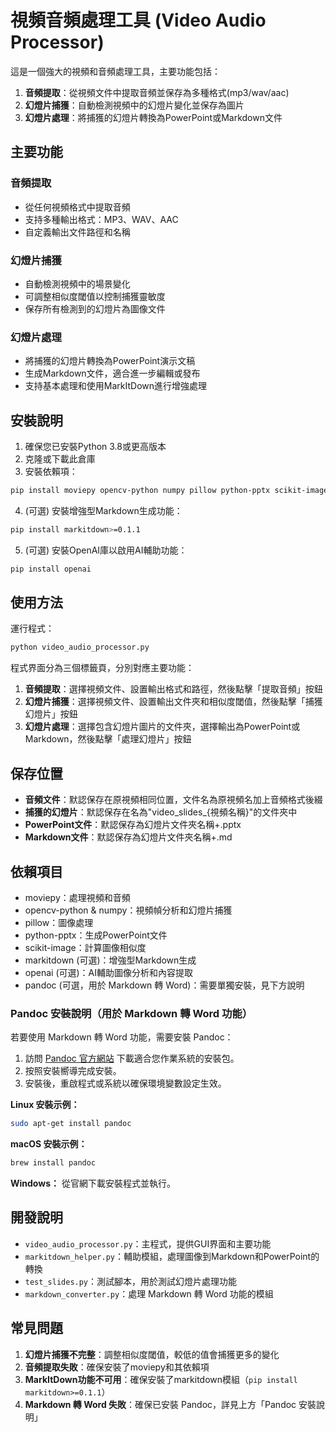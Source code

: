 # 視頻音頻處理工具 (Video Audio Processor)

這是一個強大的視頻和音頻處理工具，主要功能包括：

1. **音頻提取**：從視頻文件中提取音頻並保存為多種格式(mp3/wav/aac)
2. **幻燈片捕獲**：自動檢測視頻中的幻燈片變化並保存為圖片
3. **幻燈片處理**：將捕獲的幻燈片轉換為PowerPoint或Markdown文件

## 主要功能

### 音頻提取

- 從任何視頻格式中提取音頻
- 支持多種輸出格式：MP3、WAV、AAC
- 自定義輸出文件路徑和名稱

### 幻燈片捕獲

- 自動檢測視頻中的場景變化
- 可調整相似度閾值以控制捕獲靈敏度
- 保存所有檢測到的幻燈片為圖像文件

### 幻燈片處理

- 將捕獲的幻燈片轉換為PowerPoint演示文稿
- 生成Markdown文件，適合進一步編輯或發布
- 支持基本處理和使用MarkItDown進行增強處理

## 安裝說明

1. 確保您已安裝Python 3.8或更高版本
2. 克隆或下載此倉庫
3. 安裝依賴項：

```bash
pip install moviepy opencv-python numpy pillow python-pptx scikit-image
```

4. (可選) 安裝增強型Markdown生成功能：

```bash
pip install markitdown>=0.1.1
```

5. (可選) 安裝OpenAI庫以啟用AI輔助功能：

```bash
pip install openai
```

## 使用方法

運行程式：

```bash
python video_audio_processor.py
```

程式界面分為三個標籤頁，分別對應主要功能：

1. **音頻提取**：選擇視頻文件、設置輸出格式和路徑，然後點擊「提取音頻」按鈕
2. **幻燈片捕獲**：選擇視頻文件、設置輸出文件夾和相似度閾值，然後點擊「捕獲幻燈片」按鈕
3. **幻燈片處理**：選擇包含幻燈片圖片的文件夾，選擇輸出為PowerPoint或Markdown，然後點擊「處理幻燈片」按鈕

## 保存位置

- **音頻文件**：默認保存在原視頻相同位置，文件名為原視頻名加上音頻格式後綴
- **捕獲的幻燈片**：默認保存在名為"video_slides_{視頻名稱}"的文件夾中
- **PowerPoint文件**：默認保存為幻燈片文件夾名稱+.pptx
- **Markdown文件**：默認保存為幻燈片文件夾名稱+.md

## 依賴項目

- moviepy：處理視頻和音頻
- opencv-python & numpy：視頻幀分析和幻燈片捕獲
- pillow：圖像處理
- python-pptx：生成PowerPoint文件
- scikit-image：計算圖像相似度
- markitdown (可選)：增強型Markdown生成
- openai (可選)：AI輔助圖像分析和內容提取
- pandoc (可選，用於 Markdown 轉 Word)：需要單獨安裝，見下方說明

### Pandoc 安裝說明（用於 Markdown 轉 Word 功能）

若要使用 Markdown 轉 Word 功能，需要安裝 Pandoc：

1. 訪問 [Pandoc 官方網站](https://pandoc.org/installing.html) 下載適合您作業系統的安裝包。
2. 按照安裝嚮導完成安裝。
3. 安裝後，重啟程式或系統以確保環境變數設定生效。

**Linux 安裝示例：**
```bash
sudo apt-get install pandoc
```

**macOS 安裝示例：**
```bash
brew install pandoc
```

**Windows：**
從官網下載安裝程式並執行。

## 開發說明

- `video_audio_processor.py`：主程式，提供GUI界面和主要功能
- `markitdown_helper.py`：輔助模組，處理圖像到Markdown和PowerPoint的轉換
- `test_slides.py`：測試腳本，用於測試幻燈片處理功能
- `markdown_converter.py`：處理 Markdown 轉 Word 功能的模組

## 常見問題

1. **幻燈片捕獲不完整**：調整相似度閾值，較低的值會捕獲更多的變化
2. **音頻提取失敗**：確保安裝了moviepy和其依賴項
3. **MarkItDown功能不可用**：確保安裝了markitdown模組（`pip install markitdown>=0.1.1`）
4. **Markdown 轉 Word 失敗**：確保已安裝 Pandoc，詳見上方「Pandoc 安裝說明」